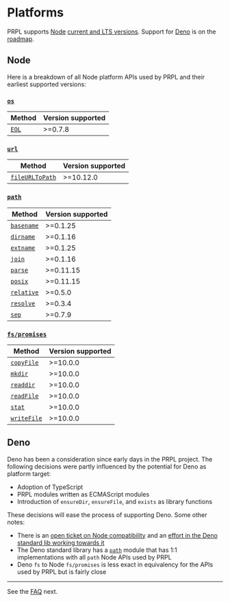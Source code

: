 <!--
title: Platforms
description: Platform support and APIs used by PRPL, a modular static site generator built for longevity.
slug: /platforms
order: 07
-->

# Platforms

PRPL supports [Node](https://nodejs.org/en/) [current and LTS versions](https://nodejs.org/en/about/releases/). Support for [Deno](https://deno.land) is on the [roadmap](/roadmap#deno-support).

## Node

Here is a breakdown of all Node platform APIs used by PRPL and their earliest supported versions:

### [`os`](https://nodejs.org/api/os.html)

| Method                                        | Version supported |
| --------------------------------------------- | ----------------- |
| [`EOL`](https://nodejs.org/api/os.html#oseol) | >=0.7.8           |

### [`url`](https://nodejs.org/api/url.html)

| Method                                                                 | Version supported |
| ---------------------------------------------------------------------- | ----------------- |
| [`fileURLToPath`](https://nodejs.org/api/url.html#urlfileurltopathurl) | >=10.12.0         |

### [`path`](https://nodejs.org/api/path.html)

| Method                                                                     | Version supported |
| -------------------------------------------------------------------------- | ----------------- |
| [`basename`](https://nodejs.org/api/path.html#path_path_basename_path_ext) | >=0.1.25          |
| [`dirname`](https://nodejs.org/api/path.html#path_path_dirname_path)       | >=0.1.16          |
| [`extname`](https://nodejs.org/api/path.html#path_path_extname_path)       | >=0.1.25          |
| [`join`](https://nodejs.org/api/path.html#path_path_join_paths)            | >=0.1.16          |
| [`parse`](https://nodejs.org/api/path.html#path_path_parse_path)           | >=0.11.15         |
| [`posix`](https://nodejs.org/api/path.html#pathposix)                      | >=0.11.15         |
| [`relative`](https://nodejs.org/api/path.html#path_path_relative_from_to)  | >=0.5.0           |
| [`resolve`](https://nodejs.org/api/path.html#path_path_resolve_paths)      | >=0.3.4           |
| [`sep`](https://nodejs.org/api/path.html#pathsep)                          | >=0.7.9           |

### [`fs/promises`](https://nodejs.org/api/fs.html#fs_promises_api)

| Method                                                                                  | Version supported |
| --------------------------------------------------------------------------------------- | ----------------- |
| [`copyFile`](https://nodejs.org/api/fs.html#fs_fspromises_copyfile_src_dest_mode)       | >=10.0.0          |
| [`mkdir`](https://nodejs.org/api/fs.html#fs_fspromises_mkdir_path_options)              | >=10.0.0          |
| [`readdir`](https://nodejs.org/api/fs.html#fs_fspromises_readdir_path_options)          | >=10.0.0          |
| [`readFile`](https://nodejs.org/api/fs.html#fs_fspromises_readfile_path_options)        | >=10.0.0          |
| [`stat`](https://nodejs.org/api/fs.html#fs_fspromises_stat_path_options)                | >=10.0.0          |
| [`writeFile`](https://nodejs.org/api/fs.html#fs_fspromises_writefile_file_data_options) | >=10.0.0          |

## Deno

Deno has been a consideration since early days in the PRPL project. The following decisions were partly influenced by
the potential for Deno as platform target:

- Adoption of TypeScript
- PRPL modules written as ECMAScript modules
- Introduction of `ensureDir`, `ensureFile`, and `exists` as library functions

These decisions will ease the process of supporting Deno. Some other notes:

- There is an [open ticket on Node compatibility](https://github.com/denoland/deno/issues/2644_) and an [effort in the Deno standard lib working towards it](https://deno.land/std@0.105.0/node)
- The Deno standard library has a [`path`](https://deno.land/std@0.105.0/path) module that has 1:1 implementations
  with all `path` Node APIs used by PRPL
- Deno `fs` to Node `fs/promises` is less exact in equivalency for the APIs used by PRPL but is fairly close

---

See the [FAQ](/faq) next.
